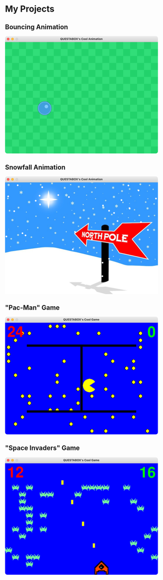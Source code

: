 # My Projects

## Bouncing Animation
<img src="screenshots/bouncing.png" alt="screenshot of bouncing animation" width="700">

## Snowfall Animation
<img src="screenshots/snowfall.png" alt="screenshot of snowfall animation" width="700">

## "Pac-Man" Game
<img src="screenshots/pac_man.png" alt="screenshot of pacman game" width="700">

## "Space Invaders" Game
<img src="screenshots/space_invaders.png" alt="screenshot of space invaders game" width="700">
